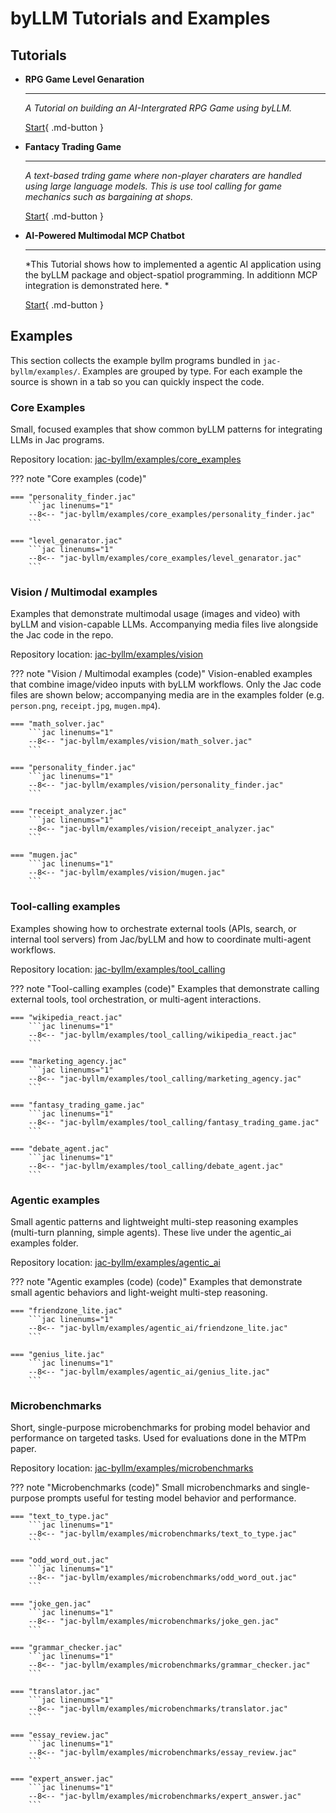 # byLLM Tutorials and Examples


## Tutorials

<div class="grid cards" markdown>

-   **RPG Game Level Genaration**

    ---

    *A Tutorial on building an AI-Intergrated RPG Game using byLLM.*

    [Start](./../../examples/mtp_examples/rpg_game/){ .md-button }

-   **Fantacy Trading Game**

    ---

    *A text-based trding game where non-player charaters are handled using large language models. This is use tool calling for game mechanics such as bargaining at shops.*

    [Start](./../../examples/mtp_examples/fantacy_trading_game.md/){ .md-button }

-   **AI-Powered Multimodal MCP Chatbot**

    ---

    *This Tutorial shows how to implemented a agentic AI application using the byLLM package and object-spatiol programming. In additionn MCP integration is demonstrated here. *

    [Start](./../../examples/rag_chatbot/Overview.md){ .md-button }

</div>


## Examples

This section collects the example byllm programs bundled in `jac-byllm/examples/`. Examples are grouped by type. For each example the source is shown in a tab so you can quickly inspect the code.

### Core Examples
Small, focused examples that show common byLLM patterns for integrating LLMs in Jac programs.

Repository location: [jac-byllm/examples/core_examples](https://github.com/Jaseci-Labs/jaseci/tree/main/jac-byllm/examples/core_examples)

??? note "Core examples (code)"

    === "personality_finder.jac"
        ```jac linenums="1"
        --8<-- "jac-byllm/examples/core_examples/personality_finder.jac"
        ```

    === "level_genarator.jac"
        ```jac linenums="1"
        --8<-- "jac-byllm/examples/core_examples/level_genarator.jac"
        ```

### Vision / Multimodal examples

Examples that demonstrate multimodal usage (images and video) with byLLM and vision-capable LLMs. Accompanying media files live alongside the Jac code in the repo.

Repository location: [jac-byllm/examples/vision](https://github.com/Jaseci-Labs/jaseci/tree/main/jac-byllm/examples/vision)

??? note "Vision / Multimodal examples (code)"
    Vision-enabled examples that combine image/video inputs with byLLM workflows. Only the Jac code files are shown below; accompanying media are in the examples folder (e.g. `person.png`, `receipt.jpg`, `mugen.mp4`).

    === "math_solver.jac"
        ```jac linenums="1"
        --8<-- "jac-byllm/examples/vision/math_solver.jac"
        ```

    === "personality_finder.jac"
        ```jac linenums="1"
        --8<-- "jac-byllm/examples/vision/personality_finder.jac"
        ```

    === "receipt_analyzer.jac"
        ```jac linenums="1"
        --8<-- "jac-byllm/examples/vision/receipt_analyzer.jac"
        ```

    === "mugen.jac"
        ```jac linenums="1"
        --8<-- "jac-byllm/examples/vision/mugen.jac"
        ```

### Tool-calling examples

Examples showing how to orchestrate external tools (APIs, search, or internal tool servers) from Jac/byLLM and how to coordinate multi-agent workflows.

Repository location: [jac-byllm/examples/tool_calling](https://github.com/Jaseci-Labs/jaseci/tree/main/jac-byllm/examples/tool_calling)

??? note "Tool-calling examples (code)"
    Examples that demonstrate calling external tools, tool orchestration, or multi-agent interactions.

    === "wikipedia_react.jac"
        ```jac linenums="1"
        --8<-- "jac-byllm/examples/tool_calling/wikipedia_react.jac"
        ```

    === "marketing_agency.jac"
        ```jac linenums="1"
        --8<-- "jac-byllm/examples/tool_calling/marketing_agency.jac"
        ```

    === "fantasy_trading_game.jac"
        ```jac linenums="1"
        --8<-- "jac-byllm/examples/tool_calling/fantasy_trading_game.jac"
        ```

    === "debate_agent.jac"
        ```jac linenums="1"
        --8<-- "jac-byllm/examples/tool_calling/debate_agent.jac"
        ```

### Agentic examples

Small agentic patterns and lightweight multi-step reasoning examples (multi-turn planning, simple agents). These live under the agentic_ai examples folder.

Repository location: [jac-byllm/examples/agentic_ai](https://github.com/Jaseci-Labs/jaseci/tree/main/jac-byllm/examples/agentic_ai)

??? note "Agentic examples (code) (code)"
    Examples that demonstrate small agentic behaviors and light-weight multi-step reasoning.

    === "friendzone_lite.jac"
        ```jac linenums="1"
        --8<-- "jac-byllm/examples/agentic_ai/friendzone_lite.jac"
        ```

    === "genius_lite.jac"
        ```jac linenums="1"
        --8<-- "jac-byllm/examples/agentic_ai/genius_lite.jac"
        ```

### Microbenchmarks

Short, single-purpose microbenchmarks for probing model behavior and performance on targeted tasks. Used for evaluations done in the MTPm paper.

Repository location: [jac-byllm/examples/microbenchmarks](https://github.com/Jaseci-Labs/jaseci/tree/main/jac-byllm/examples/microbenchmarks)

??? note "Microbenchmarks (code)"
    Small microbenchmarks and single-purpose prompts useful for testing model behavior and performance.

    === "text_to_type.jac"
        ```jac linenums="1"
        --8<-- "jac-byllm/examples/microbenchmarks/text_to_type.jac"
        ```

    === "odd_word_out.jac"
        ```jac linenums="1"
        --8<-- "jac-byllm/examples/microbenchmarks/odd_word_out.jac"
        ```

    === "joke_gen.jac"
        ```jac linenums="1"
        --8<-- "jac-byllm/examples/microbenchmarks/joke_gen.jac"
        ```

    === "grammar_checker.jac"
        ```jac linenums="1"
        --8<-- "jac-byllm/examples/microbenchmarks/grammar_checker.jac"
        ```

    === "translator.jac"
        ```jac linenums="1"
        --8<-- "jac-byllm/examples/microbenchmarks/translator.jac"
        ```

    === "essay_review.jac"
        ```jac linenums="1"
        --8<-- "jac-byllm/examples/microbenchmarks/essay_review.jac"
        ```

    === "expert_answer.jac"
        ```jac linenums="1"
        --8<-- "jac-byllm/examples/microbenchmarks/expert_answer.jac"
        ```
